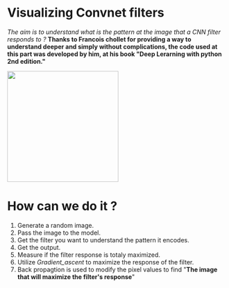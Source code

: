 # Visualizing Convnet filters

*The aim is to understand what is the pattern at the image that a CNN filter responds to ?*
**Thanks to Francois chollet for providing a way to understand deeper and simply without complications, the code used at this part was developed by him, at his book "Deep Lerarning with python 2nd edition."**

<code><img src="https://images.manning.com/360/480/resize/book/a/2a49d38-96e5-4bf7-8555-57f689c52ebf/Chollet-2ed-HI.png" width="256"  height="256"></code>

# How can we do it ?

1. Generate a random image.
2. Pass the image to the model.
3. Get the filter you want to understand the pattern it encodes.
4. Get the output.
5. Measure if the filter response is totaly maximized.
6. Utilize _Gradient_ascent_ to maximize the response of the filter.
7. Back propagtion is used to modify the pixel values to find "**The image that will maximize the filter's response**"
